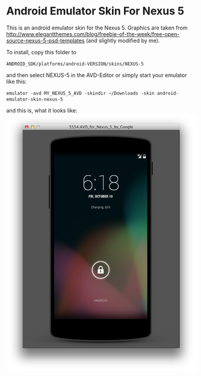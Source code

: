 # Android Emulator Skin For Nexus 5

This is an android emulator skin for the Nexus 5. Graphics are taken from http://www.elegantthemes.com/blog/freebie-of-the-week/free-open-source-nexus-5-psd-templates (and slightly modified by me).

To install, copy this folder to 
```
ANDROID_SDK/platforms/android-VERSION/skins/NEXUS-5
```
and then select NEXUS-5 in the AVD-Editor or simply start your emulator like this:
```
emulator -avd MY_NEXUS_5_AVD -skindir ~/Downloads -skin android-emulator-skin-nexus-5
```

and this is, what it looks like:
![Screenshot](/screenshot.png?raw=true "Screenshot")